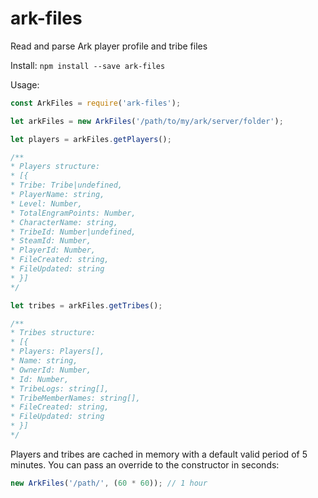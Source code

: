 # ark-files
Read and parse Ark player profile and tribe files

Install:
`npm install --save ark-files`

Usage:
```js
const ArkFiles = require('ark-files');

let arkFiles = new ArkFiles('/path/to/my/ark/server/folder');

let players = arkFiles.getPlayers();

/**
* Players structure:
* [{
* Tribe: Tribe|undefined,
* PlayerName: string,
* Level: Number,
* TotalEngramPoints: Number,
* CharacterName: string,
* TribeId: Number|undefined,
* SteamId: Number,
* PlayerId: Number,
* FileCreated: string,
* FileUpdated: string
* }]
*/

let tribes = arkFiles.getTribes();

/**
* Tribes structure:
* [{
* Players: Players[],
* Name: string,
* OwnerId: Number,
* Id: Number,
* TribeLogs: string[],
* TribeMemberNames: string[],
* FileCreated: string,
* FileUpdated: string
* }]
*/

```

Players and tribes are cached in memory with a default valid period of 5 minutes. 
You can pass an override to the constructor in seconds:

```js
new ArkFiles('/path/', (60 * 60)); // 1 hour 
```
